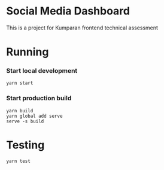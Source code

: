 # Social Media Dashboard
This is a project for Kumparan frontend technical assessment

# Running
### Start local development
```
yarn start
```

### Start production build
```
yarn build
yarn global add serve
serve -s build
```

# Testing
```
yarn test
```